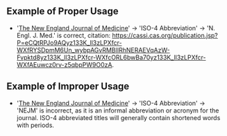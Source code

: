 ## Example of Proper Usage
* '[The New England Journal of Medicine](https://golden.com/wiki/The_New_England_Journal_of_Medicine-6GZYP)' → 'ISO-4 Abbreviation' → 'N. Engl. J. Med.' is correct, citation: https://cassi.cas.org/publication.jsp?P=eCQtRPJo9AQyz133K_ll3zLPXfcr-WXfRYSDpmM6Un_wybpAGvRMBlIRhNERAEVqAzW-Fvpktd8yz133K_ll3zLPXfcr-WXfcORL6bwBa70yz133K_ll3zLPXfcr-WXfAEuwcz0rv-z5qbpPW9O0zA.  

## Example of Improper Usage
* '[The New England Journal of Medicine](https://golden.com/wiki/The_New_England_Journal_of_Medicine-6GZYP)' → 'ISO-4 Abbreviation' → 'NEJM' is incorrect, as it is an informal abbreviation or acronym for the journal.  ISO-4 abbreviated titles will generally contain shortened words with periods.
